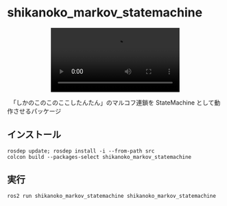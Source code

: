 # shikanoko_markov_statemachine
<center>
<video src="https://github.com/user-attachments/assets/29a518b3-5236-4c01-91fd-1070f41b2cdd" controls="true" >
</center>
  
　「しかのこのこのここしたんたん」のマルコフ連鎖を StateMachine として動作させるパッケージ

## インストール
```
rosdep update; rosdep install -i --from-path src
colcon build --packages-select shikanoko_markov_statemachine
```

## 実行
```
ros2 run shikanoko_markov_statemachine shikanoko_markov_statemachine
```
